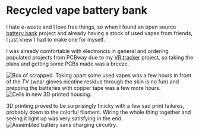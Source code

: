 
# Recycled vape battery bank

I hate e-waste and I love free things, so when I found an open source [battery bank]("https://github.com/chrisdoelcreates/vape-power-bank") project and already having a stock of used vapes from friends, I just knew I had to make one for myself.

I was already comfortable with electroncis in general and ordering populated projects from PCBway due to my [VR tracker](Vr-tracker.html) project, so taking the plans and getting some PCBs made was a breeze.

<img src="images/vape1.png" alt="Box of scrapped.">
Taking apart some used vapes was a few hours in front of the TV (wear gloves nicotine residue through the skin is no fun) and prepping the batteries with copper tape was a few more hours.
<img src="images/vape2.png" alt="Cells in new 3D printed housing.">

3D printing proved to be surprisingly finicky with a few sad print failures, probably down to the colorful filament.
Wiring the whole thing together and seeing it light up was very satisfying in the end.
<img src="images/vape3.png" alt="Assembled battery sans charging circuitry.">
